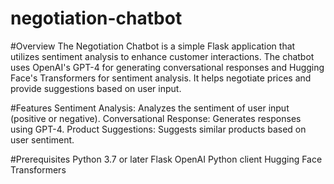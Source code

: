 # negotiation-chatbot
#Overview
The Negotiation Chatbot is a simple Flask application that utilizes sentiment analysis to enhance customer interactions. The chatbot uses OpenAI's GPT-4 for generating conversational responses and Hugging Face's Transformers for sentiment analysis. It helps negotiate prices and provide suggestions based on user input.

#Features
Sentiment Analysis: Analyzes the sentiment of user input (positive or negative).
Conversational Response: Generates responses using GPT-4.
Product Suggestions: Suggests similar products based on user sentiment.

#Prerequisites
Python 3.7 or later
Flask
OpenAI Python client
Hugging Face Transformers
